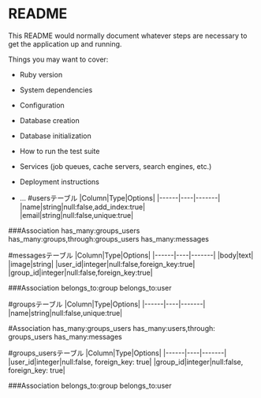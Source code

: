 # README

This README would normally document whatever steps are necessary to get the
application up and running.

Things you may want to cover:

* Ruby version

* System dependencies

* Configuration

* Database creation

* Database initialization

* How to run the test suite

* Services (job queues, cache servers, search engines, etc.)

* Deployment instructions

* ...
#usersテーブル
|Column|Type|Options|
|------|----|-------|
|name|string|null:false,add_index:true|
|email|string|null:false,unique:true|

###Association
has_many:groups_users
has_many:groups,through:groups_users
has_many:messages

#messagesテーブル
|Column|Type|Options|
|------|----|-------|
|body|text|
|image|string|
|user_id|integer|null:false,foreign_key:true|
|group_id|integer|null:false,foreign_key:true|

###Association
belongs_to:group
belongs_to:user

#groupsテーブル
|Column|Type|Options|
|------|----|-------|
|name|string|null:false,unique:true|

#Association
has_many:groups_users
has_many:users,through: groups_users
has_many:messages

#groups_usersテーブル
|Column|Type|Options|
|------|----|-------|
|user_id|integer|null:false, foreign_key: true|
|group_id|integer|null:false, foreign_key: true|

###Association
belongs_to:group
belongs_to:user
